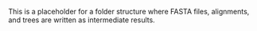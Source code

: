 This is a placeholder for a folder structure where FASTA files, alignments, and trees are written as intermediate results.
